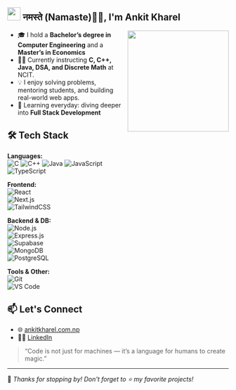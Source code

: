 <h2><img src="https://emojis.slackmojis.com/emojis/images/1531849430/4246/blob-sunglasses.gif?1531849430" width="30"/> नमस्ते (Namaste)🙏🏻, I'm Ankit Kharel </h2>

<img align='right' src="https://media.giphy.com/media/M9gbBd9nbDrOTu1Mqx/giphy.gif" width="230">


</em></p>



- 🎓 I hold a **Bachelor’s degree in Computer Engineering** and a **Master’s in Economics**
- 👨‍🏫 Currently instructing **C, C++, Java, DSA, and Discrete Math** at NCIT.
- 💡 I enjoy solving problems, mentoring students, and building real-world web apps.
- 🌱 Learning everyday: diving deeper into **Full Stack Development**

## 🛠 Tech Stack

**Languages:**  
![C](https://img.shields.io/badge/-C-blue?style=flat-square&logo=c) 
![C++](https://img.shields.io/badge/-C++-00599C?style=flat-square&logo=c%2B%2B) 
![Java](https://img.shields.io/badge/-Java-007396?style=flat-square&logo=java) 
![JavaScript](https://img.shields.io/badge/-JavaScript-F7DF1E?style=flat-square&logo=javascript)  
![TypeScript](https://img.shields.io/badge/-TypeScript-3178C6?style=flat-square&logo=typescript)

**Frontend:**  
![React](https://img.shields.io/badge/-React-61DAFB?style=flat-square&logo=react)  
![Next.js](https://img.shields.io/badge/-Next.js-000000?style=flat-square&logo=next.js)  
![TailwindCSS](https://img.shields.io/badge/-TailwindCSS-38B2AC?style=flat-square&logo=tailwind-css)

**Backend & DB:**  
![Node.js](https://img.shields.io/badge/-Node.js-339933?style=flat-square&logo=node.js)  
![Express.js](https://img.shields.io/badge/-Express.js-000000?style=flat-square&logo=express)  
![Supabase](https://img.shields.io/badge/-Supabase-3ECF8E?style=flat-square&logo=supabase)  
![MongoDB](https://img.shields.io/badge/-MongoDB-47A248?style=flat-square&logo=mongodb)  
![PostgreSQL](https://img.shields.io/badge/-PostgreSQL-336791?style=flat-square&logo=postgresql)  

**Tools & Other:**  
![Git](https://img.shields.io/badge/-Git-F05032?style=flat-square&logo=git)  
![VS Code](https://img.shields.io/badge/-VS%20Code-007ACC?style=flat-square&logo=visual-studio-code)  



## 📫 Let's Connect

- 🌐 [ankitkharel.com.np](https://ankitkharel.com.np)
- 🧑‍💼 [LinkedIn](https://linkedin.com/in/ankitkharel)


> “Code is not just for machines — it’s a language for humans to create magic.”

---

🌟 _Thanks for stopping by! Don't forget to ⭐️ my favorite projects!_
